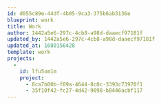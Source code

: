 ```yaml
---
id: d055c89e-44df-4b05-9ca3-375b6ab3136e
blueprint: work
title: Work
author: 1442a5e6-297c-4cb8-a98d-daaecf97181f
updated_by: 1442a5e6-297c-4cb8-a98d-daaecf97181f
updated_at: 1680156428
template: work
projects:
  -
    id: lfu5om1m
    project:
      - 8ca7b00b-f09a-4644-8c0c-3393c73970f1
      - 35f10f42-fc27-4d42-9098-b0446acbf117
---
```

